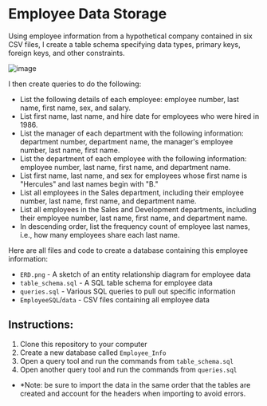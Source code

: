 # Employee Data Storage
Using employee information from a hypothetical company contained in six CSV files, I create a table schema specifying data types, primary keys, foreign keys, and other constraints.

![image](https://user-images.githubusercontent.com/87830922/160930689-c9b256b0-2670-4b7c-bee7-2949fac1611a.png)

I then create queries to do the following:
* List the following details of each employee: employee number, last name, first name, sex, and salary.
* List first name, last name, and hire date for employees who were hired in 1986.
* List the manager of each department with the following information: department number, department name, the manager's employee number, last name, first name.
* List the department of each employee with the following information: employee number, last name, first name, and department name.
* List first name, last name, and sex for employees whose first name is "Hercules" and last names begin with "B."
* List all employees in the Sales department, including their employee number, last name, first name, and department name.
* List all employees in the Sales and Development departments, including their employee number, last name, first name, and department name.
* In descending order, list the frequency count of employee last names, i.e., how many employees share each last name.

Here are all files and code to create a database containing this employee information:
* `ERD.png` - A sketch of an entity relationship diagram for employee data 
* `table_schema.sql` - A SQL table schema for employee data
* `queries.sql` - Various SQL queries to pull out specific information
* `EmployeeSQL`/`data` - CSV files containing all employee data

## Instructions:
1. Clone this repository to your computer
2. Create a new database called `Employee_Info`
3. Open a query tool and run the commands from `table_schema.sql`
4. Open another query tool and run the commands from `queries.sql`
* *Note: be sure to import the data in the same order that the tables are created and account for the headers when importing to avoid errors.
